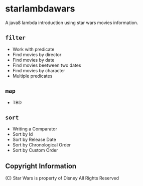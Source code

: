 # starlambdawars
A java8 lambda introduction using star wars movies information.

## ```filter```

* Work with predicate
* Find movies by director
* Find movies by date
* Find movies beetween two dates
* Find movies by character
* Multiple predicates

## ```map```

* TBD

## ```sort```

* Writing a Comparator
* Sort by Id
* Sort by Release Date
* Sort by Chronological Order
* Sort by Custom Order

## Copyright Information

(C) Star Wars is property of Disney All Rights Reserved
